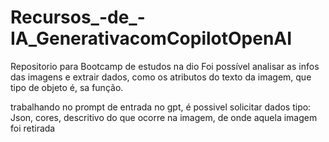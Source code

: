 # Recursos_-de_-IA_GenerativacomCopilotOpenAI
Repositorio para Bootcamp de estudos na dio
Foi possível analisar as infos das imagens e extrair dados, como os atributos do texto da imagem, que tipo de objeto é, sa função.

trabalhando no prompt de entrada no gpt, é possivel solicitar dados tipo: Json, cores, descritivo do que ocorre na imagem, de onde aquela imagem foi retirada
